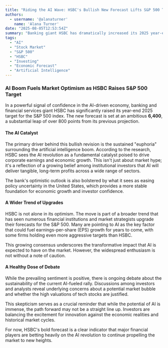 ```yaml
---
title: "Riding the AI Wave: HSBC's Bullish New Forecast Lifts S&P 500 Target to 6,400"
authors:
  - username: '@alanaturner'
    name: 'Alana Turner'
date: "2025-08-05T12:53:54Z"
summary: "Banking giant HSBC has dramatically increased its 2025 year-end target for the S&P 500 to 6,400, citing the powerful momentum of the AI boom and a more stable policy environment as key drivers for its bullish forecast."
tags:
  - "AI"
  - "Stock Market"
  - "S&P 500"
  - "HSBC"
  - "Investing"
  - "Economic Forecast"
  - "Artificial Intelligence"
---
```


### AI Boom Fuels Market Optimism as HSBC Raises S&P 500 Target

In a powerful signal of confidence in the AI-driven economy, banking and financial services giant HSBC has significantly raised its year-end 2025 target for the S&P 500 index. The new forecast is set at an ambitious **6,400**, a substantial leap of over 800 points from its previous projection.

#### The AI Catalyst

The primary driver behind this bullish revision is the sustained "euphoria" surrounding the artificial intelligence boom. According to the research, HSBC sees the AI revolution as a fundamental catalyst poised to drive corporate earnings and economic growth. This isn't just about market hype; it's a reflection of a growing belief among institutional investors that AI will deliver tangible, long-term profits across a wide range of sectors.

The bank's optimistic outlook is also bolstered by what it sees as easing policy uncertainty in the United States, which provides a more stable foundation for economic growth and investor confidence.

#### A Wider Trend of Upgrades

HSBC is not alone in its optimism. The move is part of a broader trend that has seen numerous financial institutions and market strategists upgrade their forecasts for the S&P 500. Many are pointing to AI as the key factor that could fuel earnings-per-share (EPS) growth for years to come, with some firms holding even more aggressive targets than HSBC.

This growing consensus underscores the transformative impact that AI is expected to have on the market. However, the widespread enthusiasm is not without a note of caution.

#### A Healthy Dose of Debate

While the prevailing sentiment is positive, there is ongoing debate about the sustainability of the current AI-fueled rally. Discussions among investors and analysts reveal underlying concerns about a potential market bubble and whether the high valuations of tech stocks are justified.

This skepticism serves as a crucial reminder that while the potential of AI is immense, the path forward may not be a straight line up. Investors are balancing the excitement for innovation against the economic realities and historical market cycles.

For now, HSBC's bold forecast is a clear indicator that major financial players are betting heavily on the AI revolution to continue propelling the market to new heights.
